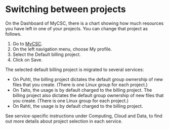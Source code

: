 # Switching between projects

On the Dashboard of MyCSC, there is a chart showing how much resources
you have left in one of your projects. You can change that project as
follows.

1. Go to [MyCSC](https://my.csc.fi).
1. On the left navigation menu, choose My profile.
1. Select the Default billing project.
1. Click on Save.

The selected default billing project is migrated to several services:

* On Puhti, the billing project dictates the default group ownership
  of new files that you create. (There is one Linux group for each
  project.)
* On Taito, the usage is by default charged to the billing
  project. The billing project also dictates the default group
  ownership of new files that you create. (There is one Linux group
  for each project.)
* On Rahti, the usage is by default charged to the billing project.

See service-specific instructions under Computing, Cloud and Data, to
find out more details about project selection in each service.
